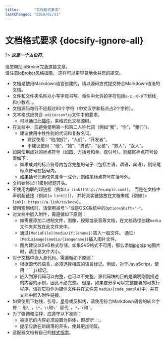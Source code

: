 ```yaml
---
title:       "文档格式要求"
lastChanged: "2019/01/31"
---
```


# 文档格式要求 {docsify-ignore-all}

?> ***这是一个占位符***.
   <br><br>
   请您帮助ioBroker完善这篇文章。  
   请注意[ioBroker风格指南][]，
   这样可以更容易地合并您的提交。

* 文档是使用Markdown语言创建的，请以源码方式提交符合Markdown语法的文档。
* 文件和文件夹名称以小写字母书写。命名中允许的字符包括`a-z`，`0-9`下划线`_`和小数点`.`。
* 文档源码每行不应超过80个字符（中文汉字和标点占2个字符）。
* 文本格式应符合`.editorconfig`文件中的要求。
  * 可以通过此[插件][]，来格式化文档源码。
* 在文档中，应避免使用第一和第二人称代词（例如“我”，“你”，“我们”）。
  * 建议使用中性性别的代词和复数名词。
    * 建议使用：“他/她们”，“人们”，“开发者”。
    * 不建议使用：“他”，“她”，“男孩”，“女孩”，“男人”，“女人”。
* 如果使用成对的标点符号（如圆、方括号和单、双引号），则结尾标点符号设置如下：
  * 如果成对的标点符号内包含完整的句子（包括主语，谓语，宾语），则结尾标点符号在括号内。
  * 如果括号元素仅包含单一成分，则结尾标点符号在括号外。
* 文档始终以H1级别标题开头。
* 不使用内联的超链接（例如`[a link](http://example.com)`），
  而是在文档中声明超链接（例如`[a link][]`），
  并将真实链接放在文档末尾（例如`[a link]: https://a.link/to/know`）。
* 使用短划线时，请使用减号“-”或是OSX系统中的`Option+Shift+"-"`。
* 对文档中嵌入附件，需遵循如下原则：
  * 如需要添加二进制文件，图像，视频或录音等文档，在文档路径创建`media`文件夹并放在此文件夹中。
  * 通过`[MediaFile](media/{filename})`插入一般文件。
    通过`![MediaImage](media/{imagename})`插入图片文件。
  * 图片建议以SVG格式存储。如果SVG格式不可用，那么添加jpg或png图片时，请注意文件大小。
* 对于文档中嵌入源代码，需遵循如下原则：
  * 根据源代码语言，必须选择相应的语言标记。例如，对于JavaScript，使用` ```js`标记。
  * 嵌入到源代码可以完整，也可以不完整。源代码块的目的是阐明刚刚描述的内容的示例，因此不必完整。
    但是，如果要分享可以完整部署的可执行程序，请将它将作为媒体文件并在文件夹
    `media/{code_sample}`中，并在文档中嵌入附件链接。
* 如果使用下划线，引号，星号或反斜线，请使用符合Markdown语言的转义字符：
  用`\_`，`\*`，`\\`和``\` ``替代`_`，`*`，`\`和`` ` ``。
* 为了强调和注释，应遵守以下准则：
  * 被提示的内容必须设置为斜体，即*提示：*:。
  * 提示应放在新段落的开头，使其更加明显。
* 适配器文档有自己的[样式指南][]。

[插件]: http://editorconfig.org/#download
[ioBroker风格指南]: _zh-cn/community/styleguidedoc
[样式指南]: _zh-cn/dev/adapterdocstyleguide
